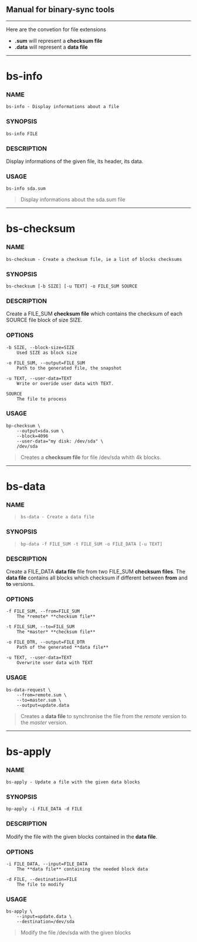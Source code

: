 ## Manual for binary-sync tools

---
Here are the convetion for file extensions

* **.sum** will represent a **checksum file**
* **.data** will represent a **data file**


---

# bs-info

### NAME
    bs-info - Display informations about a file

### SYNOPSIS
    bs-info FILE

### DESCRIPTION
Display informations of the given file, its header, its data.

### USAGE
    bs-info sda.sum
> Display informations about the sda.sum file


---

# bs-checksum

### NAME
    bs-checksum - Create a checksum file, ie a list of blocks checksums

### SYNOPSIS
    bs-checksum [-b SIZE] [-u TEXT] -o FILE_SUM SOURCE

### DESCRIPTION
Create a FILE_SUM **checksum file** which contains the checksum of each SOURCE file block of size SIZE.

### OPTIONS
    -b SIZE, --block-size=SIZE
        Used SIZE as block size

    -o FILE_SUM, --output=FILE_SUM 
        Path to the generated file, the snapshot

    -u TEXT, --user-data=TEXT
        Write or overide user data with TEXT. 

    SOURCE
        The file to process

### USAGE
    bp-checksum \
        --output=sda.sum \
        --block=4096 
        --user-data="my disk: /dev/sda" \
        /dev/sda
> Creates a **checksum file** for file /dev/sda whith 4k blocks.


---
# bs-data 

### NAME
>     bs-data - Create a data file

### SYNOPSIS
>     bp-data -f FILE_SUM -t FILE_SUM -o FILE_DATA [-u TEXT] 

### DESCRIPTION
Create a FILE_DATA **data file** file from two FILE_SUM **checksum files**. 
The **data file** contains all blocks which checksum if different between **from** and **to** versions.

### OPTIONS
    -f FILE_SUM, --from=FILE_SUM
        The *remote* **checksum file**

    -t FILE_SUM, --to=FILE_SUM
        The *master* **checksum file**

    -o FILE_DTR, --output=FILE_DTR 
        Path of the generated **data file**

    -u TEXT, --user-data=TEXT
        Overwrite user data with TEXT

### USAGE
    bs-data-request \
        --from=remote.sum \
        --to=master.sum \
        --output=update.data
> Creates a **data file** to synchronise the file from the *remote* version to the *master* version.

---
# bs-apply

### NAME
    bs-apply - Update a file with the given data blocks

### SYNOPSIS
    bp-apply -i FILE_DATA -d FILE

### DESCRIPTION
Modify the file with the given blocks contained in the **data file**.

### OPTIONS
    -i FILE_DATA, --input=FILE_DATA
        The **data file** containing the needed block data

    -d FILE, --destination=FILE
        The file to modify
        
### USAGE
    bs-apply \
        --input=update.data \
        --destination=/dev/sda
> Modify the file /dev/sda with the given blocks

